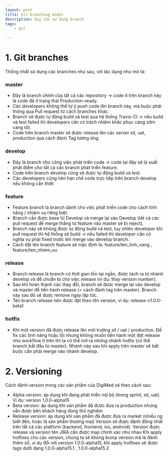 ```yaml
---
layout: post
title: Git branching model
description: Quy tắc sử dụng branch
tags:
    - git

---
```


# 1. Git branches
Thống nhất sử dụng các branches như sau, với tác dụng như mô tả:

### master
* Đây là branch chính của tất cả các repository → code ở trên branch này là code đã ở trạng thái Production-ready.
* Các developers không thể tự ý push code lên branch này, mà buộc phải thông qua Pull request từ cách branches khác.
* Branch sẽ được tự động build và test qua hệ thống Travis-CI → nếu build và test failed thì developers cần có trách nhiệm khắc phục càng sớm càng tốt.
* Code trên branch master sẽ được release lên các server sit, uat, production qua cách đánh Tag tương ứng.

### develop
* Đây là branch cho công việc phát triển code → code tại đây sẽ là xuất phát điểm cho tất cả các branch phát triển feature.
* Code trên branch develop cũng sẽ được tự động build và test.
* Các developers cũng nên hạn chế code trực tiếp trên branch develop nếu không cần thiết

### feature
* Feature branch là branch dành cho việc phát triển code cho cách tính năng / nhiệm vụ riêng biệt.
* Branch cần được base từ Develop và merge lại vào Develop (tất cả các pull request để merge thẳng từ feature vào master sẽ bị reject).
* Branch này sẽ không được tự động build và test, tuy nhiên developer khi pull request thì hệ thống sẽ build → nếu failed thì developer cần có nghĩa vụ phải fixed trước khi merge vào develop branch.
* Cách đặt tên branch feature sẽ mặc định là: feature/ten_tinh_nang , feature/ten_nhiem_vu

### release
* Branch release là branch có thời gian tồn tại ngắn, được tách ra từ nhánh develop và để chuẩn bị cho việc release (ví dụ: thay version number).
* Sau khi hoàn thành các thay đổi, branch sẽ được merge lại vào develop và master để tiến hành release (= cách đánh tag trên master). Branch này sau đó sẽ được remove ngay lập tức.
* Tên branch release nên được đặt theo tên version, ví dụ: release-v1.0.0-beta1

### hotfix
* Khi một version đã được release lên môi trường sit / uat / production. Để fix các tính năng hoặc lỗi nhưng không muốn tiến hành một đợt release như workflow ở trên thì ta có thể mở ra những nhánh hotfix (có thể branch bắt đầu từ master). Nhánh này sau khi apply trên master sẽ bắt buộc cần phải merge vào nhánh develop.

# 2. Versioning
Cách đánh version trong các sản phẩm của DigiMed sẽ theo cách sau:
* Alpha version: áp dụng khi đang phát triển nội bộ (trong sprint, sit, uat). Ví dụ: version 1.0.0-alpha15
* Beta version: áp dụng khi sản phẩm đã được đưa ra production nhưng vẫn được bên khách hàng dùng thử nghiệm
* Release version: áp dụng khi sản phẩm đã được đưa ra market (nhiều ng biết đến, hoặc là sản phẩm thương mại)
Version sẽ được đánh đồng nhất trên tất cả các platform (backend, frontend, ios, android). Version được release và version tên JIRA cần được map chính xác như nhau
Khi apply hotfixes cho các version, chúng ta sẽ không bump version mà là đánh thêm số, ví dụ đối với version 1.0.0-alpha15, khi apply hotfixes sẽ được tags dưới dạng 1.0.0-alpha15.1 , 1.0.0-alpha15.2
